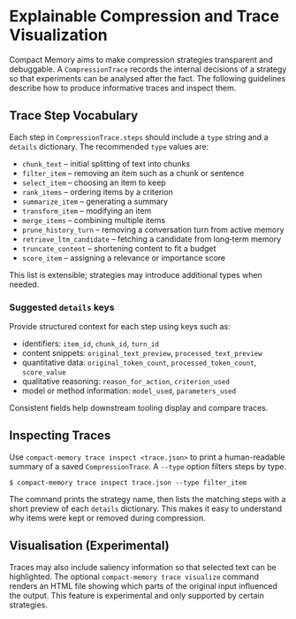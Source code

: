 # Explainable Compression and Trace Visualization

Compact Memory aims to make compression strategies transparent and debuggable. A
`CompressionTrace` records the internal decisions of a strategy so that
experiments can be analysed after the fact. The following guidelines describe how
to produce informative traces and inspect them.

## Trace Step Vocabulary

Each step in ``CompressionTrace.steps`` should include a ``type`` string and a
``details`` dictionary. The recommended ``type`` values are:

- ``chunk_text`` – initial splitting of text into chunks
- ``filter_item`` – removing an item such as a chunk or sentence
- ``select_item`` – choosing an item to keep
- ``rank_items`` – ordering items by a criterion
- ``summarize_item`` – generating a summary
- ``transform_item`` – modifying an item
- ``merge_items`` – combining multiple items
- ``prune_history_turn`` – removing a conversation turn from active memory
- ``retrieve_ltm_candidate`` – fetching a candidate from long‑term memory
- ``truncate_content`` – shortening content to fit a budget
- ``score_item`` – assigning a relevance or importance score

This list is extensible; strategies may introduce additional types when needed.

### Suggested ``details`` keys

Provide structured context for each step using keys such as:

- identifiers: ``item_id``, ``chunk_id``, ``turn_id``
- content snippets: ``original_text_preview``, ``processed_text_preview``
- quantitative data: ``original_token_count``, ``processed_token_count``,
  ``score_value``
- qualitative reasoning: ``reason_for_action``, ``criterion_used``
- model or method information: ``model_used``, ``parameters_used``

Consistent fields help downstream tooling display and compare traces.

## Inspecting Traces

Use ``compact-memory trace inspect <trace.json>`` to print a human-readable summary
of a saved ``CompressionTrace``. A ``--type`` option filters steps by type.

```
$ compact-memory trace inspect trace.json --type filter_item
```

The command prints the strategy name, then lists the matching steps with a short
preview of each ``details`` dictionary. This makes it easy to understand why
items were kept or removed during compression.

## Visualisation (Experimental)

Traces may also include saliency information so that selected text can be
highlighted. The optional ``compact-memory trace visualize`` command renders an HTML
file showing which parts of the original input influenced the output. This feature
is experimental and only supported by certain strategies.
